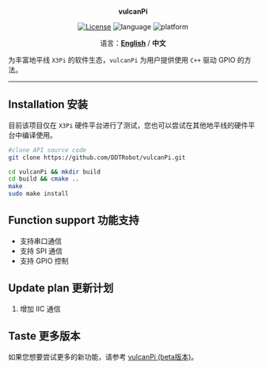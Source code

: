 <p align="center"><strong>vulcanPi</strong></p>
<p align="center"><a href="https://github.com/DDTRobot/vulcanPi/blob/main/LICENSE"><img alt="License" src="https://img.shields.io/badge/License-Apache%202.0-orange"/></a>
<img alt="language" src="https://img.shields.io/badge/language-c++-red"/>
<img alt="platform" src="https://img.shields.io/badge/platform-X3Pi-l"/>
</p>
<p align="center">
    语言：<a href="./docs/docs_en/README_EN.md"><strong>English</strong></a> / <strong>中文</strong>
</p>

为丰富地平线 `X3Pi` 的软件生态，`vulcanPi` 为用户提供使用 `C++` 驱动 GPIO 的方法。

---

## Installation 安装

目前该项目仅在 `X3Pi` 硬件平台进行了测试，您也可以尝试在其他地平线的硬件平台中编译使用。

```bash
#clone API source code
git clone https://github.com/DDTRobot/vulcanPi.git

cd vulcanPi && mkdir build
cd build && cmake ..
make
sudo make install
```



## Function support 功能支持

- 支持串口通信
- 支持 SPI 通信
- 支持 GPIO 控制



## Update plan 更新计划

1. 增加 IIC 通信



## Taste 更多版本

 如果您想要尝试更多的新功能，请参考 [vulcanPi (beta版本)](https://github.com/Vulcan-YJX/vulcanPi)。

